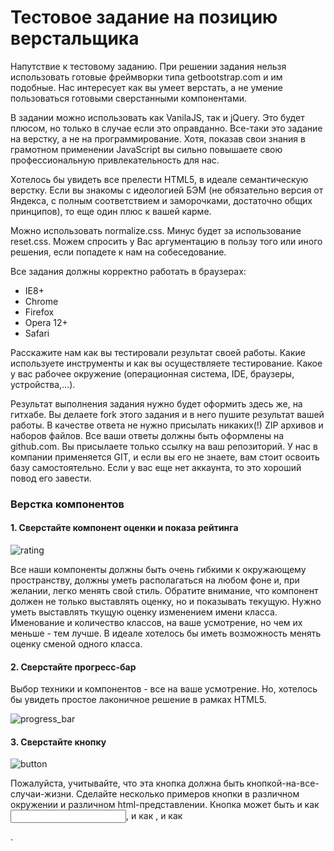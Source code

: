 Тестовое задание на позицию верстальщика
==================
Напутствие к тестовому заданию. При решении задания нельзя использовать готовые фреймворки типа getbootstrap.com и им подобные. Нас интересует как вы умеет верстать, а не умение пользоваться готовыми сверстанными компонентами.

В задании можно использовать как VanilaJS, так и jQuery. Это будет плюсом, но только в случае если это оправданно. Все-таки это задание на верстку, а не на программирование. Хотя, показав свои знания в грамотном применении JavaScript вы сильно повышаете свою профессиональную привлекательность для нас.

Хотелось бы увидеть все прелести HTML5, в идеале семантическую верстку. Если вы знакомы с идеологией БЭМ (не обязательно версия от Яндекса, с полным соответствием и заморочками, достаточно общих принципов), то еще один плюс к вашей карме.

Можно использовать normalize.css. Минус будет за использование reset.css. Можем спросить у Вас аргументацию в пользу того или иного решения, если попадете к нам на собеседование.

Все задания должны корректно работать в браузерах:
- IE8+
- Chrome
- Firefox
- Opera 12+
- Safari

Расскажите нам как вы тестировали результат своей работы. Какие используете инструменты и как вы осуществляете тестирование. Какое у вас рабочее окружение (операционная система, IDE, браузеры, устройства,…).

Результат выполнения задания нужно будет оформить здесь же, на гитхабе. Вы делаете fork этого задания и в него пушите результат вашей работы. В качестве ответа не нужно присылать никаких(!) ZIP архивов и наборов файлов. Все ваши ответы должны быть оформлены на github.com. Вы присылаете только ссылку на ваш репозиторий. У нас в компании применяется GIT, и если вы его не знаете, вам стоит освоить базу самостоятельно. Если у вас еще нет аккаунта, то это хороший повод его завести.

### Верстка компонентов

#### 1. Сверстайте компонент оценки и показа рейтинга 

![rating](http://img-fotki.yandex.ru/get/5823/2776.b/0_6060e_563c9f40_orig)

Все наши компоненты должны быть очень гибкими к окружающему пространству, должны уметь располагаться на любом фоне и, при желании, легко менять свой стиль. Обратите внимание, что компонент должен не только выставлять оценку, но и показывать текущую. Нужно уметь выставлять ткущую оценку изменением имени класса. Именование и количество классов, на ваше усмотрение, но чем их меньше - тем лучше. В идеале хотелось бы иметь возможность менять оценку сменой одного класса.

#### 2. Сверстайте прогресс-бар
Выбор техники и компонентов - все на ваше усмотрение. Но, хотелось бы увидеть простое лаконичное решение в рамках HTML5.

![progress_bar](http://img-fotki.yandex.ru/get/5823/2776.b/0_6060f_caaf4030_orig)

#### 3. Сверстайте кнопку

![button](http://img-fotki.yandex.ru/get/5823/2776.b/0_60610_bddadf78_orig)

Пожалуйста, учитывайте, что эта кнопка должна быть кнопкой-на-все-случаи-жизни. Сделайте несколько примеров кнопки в различном окружении и различном html-представлении. Кнопка может быть и как <input>, и как <a>, и как <div>.


